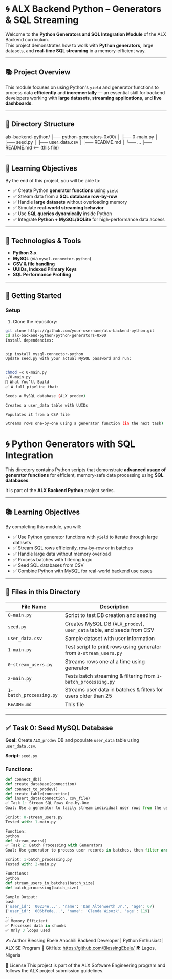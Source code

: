 # 🌀 ALX Backend Python – Generators & SQL Streaming

Welcome to the **Python Generators and SQL Integration Module** of the ALX Backend curriculum.  
This project demonstrates how to work with **Python generators**, large datasets, and **real-time SQL streaming** in a memory-efficient way.

---

## 📚 Project Overview

This module focuses on using Python's `yield` and generator functions to process data **efficiently** and **incrementally** — an essential skill for backend developers working with **large datasets**, **streaming applications**, and **live dashboards**.

---

## 📁 Directory Structure

alx-backend-python/
├── python-generators-0x00/
│ ├── 0-main.py
│ ├── seed.py
│ ├── user_data.csv
│ ├── README.md
│ └── ...
├── README.md <-- (this file)


---

## 🎯 Learning Objectives

By the end of this project, you will be able to:

- ✅ Create Python **generator functions** using `yield`
- ✅ Stream data from a **SQL database row-by-row**
- ✅ Handle **large datasets** without overloading memory
- ✅ Simulate **real-world streaming behavior**
- ✅ Use **SQL queries dynamically** inside Python
- ✅ Integrate **Python + MySQL/SQLite** for high-performance data access

---

## 🔧 Technologies & Tools

- **Python 3.x**
- **MySQL** (via `mysql-connector-python`)
- **CSV & file handling**
- **UUIDs, Indexed Primary Keys**
- **SQL Performance Profiling**

---

## 🚀 Getting Started

### Setup

1. Clone the repository:
```bash
git clone https://github.com/your-username/alx-backend-python.git
cd alx-backend-python/python-generators-0x00
Install dependencies:


pip install mysql-connector-python
Update seed.py with your actual MySQL password and run:


chmod +x 0-main.py
./0-main.py
🧪 What You’ll Build
✅ A full pipeline that:

Seeds a MySQL database (ALX_prodev)

Creates a user_data table with UUIDs

Populates it from a CSV file

Streams rows one-by-one using a generator function (in the next task)

`````
# 🌀 Python Generators with SQL Integration

This directory contains Python scripts that demonstrate **advanced usage of generator functions** for efficient, memory-safe data processing using **SQL databases**.

It is part of the **ALX Backend Python** project series.

---

## 📚 Learning Objectives

By completing this module, you will:

- ✅ Use Python generator functions with `yield` to iterate through large datasets
- ✅ Stream SQL rows efficiently, row-by-row or in batches
- ✅ Handle large data without memory overload
- ✅ Process batches with filtering logic
- ✅ Seed SQL databases from CSV
- ✅ Combine Python with MySQL for real-world backend use cases

---

## 📁 Files in this Directory

| File Name              | Description |
|------------------------|-------------|
| `0-main.py`            | Script to test DB creation and seeding |
| `seed.py`              | Creates MySQL DB (`ALX_prodev`), `user_data` table, and seeds from CSV |
| `user_data.csv`        | Sample dataset with user information |
| `1-main.py`            | Test script to print rows using generator from `0-stream_users.py` |
| `0-stream_users.py`    | Streams rows one at a time using generator |
| `2-main.py`            | Tests batch streaming & filtering from `1-batch_processing.py` |
| `1-batch_processing.py`| Streams user data in batches & filters for users older than 25 |
| `README.md`            | This file |

---

## ✅ Task 0: Seed MySQL Database

**Goal:** Create `ALX_prodev` DB and populate `user_data` table using `user_data.csv`.

**Script:** `seed.py`

### Functions:
```python
def connect_db()
def create_database(connection)
def connect_to_prodev()
def create_table(connection)
def insert_data(connection, csv_file)
✅ Task 1: Stream SQL Rows One-by-One
Goal: Use a generator to lazily stream individual user rows from the user_data table.

Script: 0-stream_users.py
Tested with: 1-main.py

Function:
python
def stream_users()
✅ Task 2: Batch Processing with Generators
Goal: Use generator to process user records in batches, then filter and print only users over the age of 25.

Script: 1-batch_processing.py
Tested with: 2-main.py

Functions:
python
def stream_users_in_batches(batch_size)
def batch_processing(batch_size)

Sample Output:
bash
{'user_id': '00234e...', 'name': 'Dan Altenwerth Jr.', 'age': 67}
{'user_id': '006bfede...', 'name': 'Glenda Wisozk', 'age': 119}
...
✅ Memory Efficient
✅ Processes data in chunks
✅ Only 3 loops used


`````

✍️ Author
Blessing Ebele Anochili
Backend Developer | Python Enthusiast | ALX SE Program
🔗 GitHub: https://github.com/BlessingEbele/
🌍 Lagos, Nigeria

🔖 License
This project is part of the ALX Software Engineering program and follows the ALX project submission guidelines.
